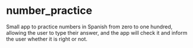 # number_practice

Small app to practice numbers in Spanish from zero to one hundred, allowing the user to type their answer, and the app will check it and inform the user whether it is right or not.
